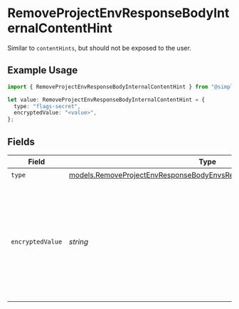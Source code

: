 # RemoveProjectEnvResponseBodyInternalContentHint

Similar to `contentHints`, but should not be exposed to the user.

## Example Usage

```typescript
import { RemoveProjectEnvResponseBodyInternalContentHint } from "@simplesagar/vercel/models/removeprojectenvop.js";

let value: RemoveProjectEnvResponseBodyInternalContentHint = {
  type: "flags-secret",
  encryptedValue: "<value>",
};
```

## Fields

| Field                                                                                                                                                | Type                                                                                                                                                 | Required                                                                                                                                             | Description                                                                                                                                          |
| ---------------------------------------------------------------------------------------------------------------------------------------------------- | ---------------------------------------------------------------------------------------------------------------------------------------------------- | ---------------------------------------------------------------------------------------------------------------------------------------------------- | ---------------------------------------------------------------------------------------------------------------------------------------------------- |
| `type`                                                                                                                                               | [models.RemoveProjectEnvResponseBodyEnvsResponse200ApplicationJSONType](../models/removeprojectenvresponsebodyenvsresponse200applicationjsontype.md) | :heavy_check_mark:                                                                                                                                   | N/A                                                                                                                                                  |
| `encryptedValue`                                                                                                                                     | *string*                                                                                                                                             | :heavy_check_mark:                                                                                                                                   | Contains the `value` of the env variable, encrypted with a special key to make decryption possible in the subscriber Lambda.                         |